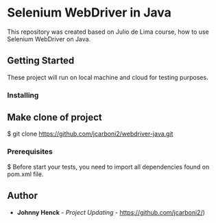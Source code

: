 # Selenium WebDriver in Java

This repository was created based on Julio de Lima course, how to use Selenium WebDriver on Java.


## Getting Started

These project will run on local machine and cloud for testing purposes.


### Installing

## Make clone of project

$ git clone https://github.com/jcarboni2/webdriver-java.git


### Prerequisites

$ Before start your tests, you need to import all dependencies found on pom.xml file.


## Author

* **Johnny Henck** - *Project Updating* - https://github.com/jcarboni2/)
